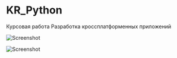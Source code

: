 # KR_Python
Курсовая работа Разработка кроссплатформенных приложений

![Screenshot](Скриншот.png)

![Screenshot](Скриншот.png)
